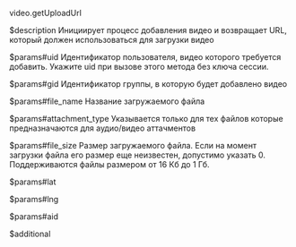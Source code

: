 video.getUploadUrl

$description
Инициирует процесс добавления видео и возвращает URL, который должен использоваться для загрузки видео

$params#uid
Идентификатор пользователя, видео которого требуется добавить. Укажите uid при вызове этого метода без ключа сессии.

$params#gid
Идентификатор группы, в которую будет добавлено видео

$params#file_name
Название загружаемого файла

$params#attachment_type
Указывается только для тех файлов которые предназначаются для аудио/видео аттачментов

$params#file_size
Размер загружаемого файла. Если на момент загрузки файла его размер еще неизвестен, допустимо указать 0. Поддерживаются файлы размером от 16 Кб до 1 Гб.

$params#lat


$params#lng


$params#aid


$additional
